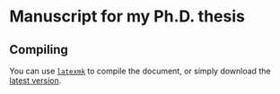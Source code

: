 # Manuscript for my Ph.D. thesis

## Compiling

You can use [`latexmk`](https://mg.readthedocs.io/latexmk.html) to compile the document, or simply download the [latest version](https://tgrohens.gitlabpages.inria.fr/phd/phd.pdf).